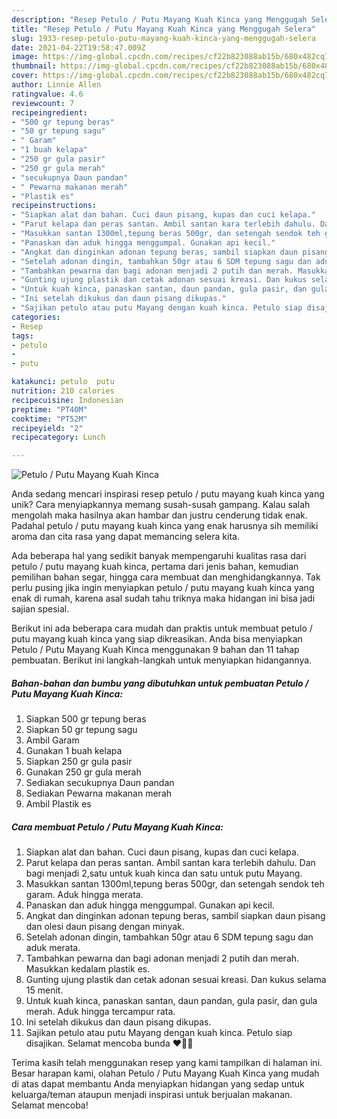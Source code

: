 ```yaml
---
description: "Resep Petulo / Putu Mayang Kuah Kinca yang Menggugah Selera"
title: "Resep Petulo / Putu Mayang Kuah Kinca yang Menggugah Selera"
slug: 1933-resep-petulo-putu-mayang-kuah-kinca-yang-menggugah-selera
date: 2021-04-22T19:58:47.009Z
image: https://img-global.cpcdn.com/recipes/cf22b823088ab15b/680x482cq70/petulo-putu-mayang-kuah-kinca-foto-resep-utama.jpg
thumbnail: https://img-global.cpcdn.com/recipes/cf22b823088ab15b/680x482cq70/petulo-putu-mayang-kuah-kinca-foto-resep-utama.jpg
cover: https://img-global.cpcdn.com/recipes/cf22b823088ab15b/680x482cq70/petulo-putu-mayang-kuah-kinca-foto-resep-utama.jpg
author: Linnie Allen
ratingvalue: 4.6
reviewcount: 7
recipeingredient:
- "500 gr tepung beras"
- "50 gr tepung sagu"
- " Garam"
- "1 buah kelapa"
- "250 gr gula pasir"
- "250 gr gula merah"
- "secukupnya Daun pandan"
- " Pewarna makanan merah"
- "Plastik es"
recipeinstructions:
- "Siapkan alat dan bahan. Cuci daun pisang, kupas dan cuci kelapa."
- "Parut kelapa dan peras santan. Ambil santan kara terlebih dahulu. Dan bagi menjadi 2,satu untuk kuah kinca dan satu untuk putu Mayang."
- "Masukkan santan 1300ml,tepung beras 500gr, dan setengah sendok teh garam. Aduk hingga merata."
- "Panaskan dan aduk hingga menggumpal. Gunakan api kecil."
- "Angkat dan dinginkan adonan tepung beras, sambil siapkan daun pisang dan olesi daun pisang dengan minyak."
- "Setelah adonan dingin, tambahkan 50gr atau 6 SDM tepung sagu dan aduk merata."
- "Tambahkan pewarna dan bagi adonan menjadi 2 putih dan merah. Masukkan kedalam plastik es."
- "Gunting ujung plastik dan cetak adonan sesuai kreasi. Dan kukus selama 15 menit."
- "Untuk kuah kinca, panaskan santan, daun pandan, gula pasir, dan gula merah. Aduk hingga tercampur rata."
- "Ini setelah dikukus dan daun pisang dikupas."
- "Sajikan petulo atau putu Mayang dengan kuah kinca. Petulo siap disajikan. Selamat mencoba bunda ❤️💞😘"
categories:
- Resep
tags:
- petulo
- 
- putu

katakunci: petulo  putu 
nutrition: 210 calories
recipecuisine: Indonesian
preptime: "PT40M"
cooktime: "PT52M"
recipeyield: "2"
recipecategory: Lunch

---
```



![Petulo / Putu Mayang Kuah Kinca](https://img-global.cpcdn.com/recipes/cf22b823088ab15b/680x482cq70/petulo-putu-mayang-kuah-kinca-foto-resep-utama.jpg)

Anda sedang mencari inspirasi resep petulo / putu mayang kuah kinca yang unik? Cara menyiapkannya memang susah-susah gampang. Kalau salah mengolah maka hasilnya akan hambar dan justru cenderung tidak enak. Padahal petulo / putu mayang kuah kinca yang enak harusnya sih memiliki aroma dan cita rasa yang dapat memancing selera kita.

Ada beberapa hal yang sedikit banyak mempengaruhi kualitas rasa dari petulo / putu mayang kuah kinca, pertama dari jenis bahan, kemudian pemilihan bahan segar, hingga cara membuat dan menghidangkannya. Tak perlu pusing jika ingin menyiapkan petulo / putu mayang kuah kinca yang enak di rumah, karena asal sudah tahu triknya maka hidangan ini bisa jadi sajian spesial.




Berikut ini ada beberapa cara mudah dan praktis untuk membuat petulo / putu mayang kuah kinca yang siap dikreasikan. Anda bisa menyiapkan Petulo / Putu Mayang Kuah Kinca menggunakan 9 bahan dan 11 tahap pembuatan. Berikut ini langkah-langkah untuk menyiapkan hidangannya.

<!--inarticleads1-->

##### Bahan-bahan dan bumbu yang dibutuhkan untuk pembuatan Petulo / Putu Mayang Kuah Kinca:

1. Siapkan 500 gr tepung beras
1. Siapkan 50 gr tepung sagu
1. Ambil  Garam
1. Gunakan 1 buah kelapa
1. Siapkan 250 gr gula pasir
1. Gunakan 250 gr gula merah
1. Sediakan secukupnya Daun pandan
1. Sediakan  Pewarna makanan merah
1. Ambil Plastik es




<!--inarticleads2-->

##### Cara membuat Petulo / Putu Mayang Kuah Kinca:

1. Siapkan alat dan bahan. Cuci daun pisang, kupas dan cuci kelapa.
1. Parut kelapa dan peras santan. Ambil santan kara terlebih dahulu. Dan bagi menjadi 2,satu untuk kuah kinca dan satu untuk putu Mayang.
1. Masukkan santan 1300ml,tepung beras 500gr, dan setengah sendok teh garam. Aduk hingga merata.
1. Panaskan dan aduk hingga menggumpal. Gunakan api kecil.
1. Angkat dan dinginkan adonan tepung beras, sambil siapkan daun pisang dan olesi daun pisang dengan minyak.
1. Setelah adonan dingin, tambahkan 50gr atau 6 SDM tepung sagu dan aduk merata.
1. Tambahkan pewarna dan bagi adonan menjadi 2 putih dan merah. Masukkan kedalam plastik es.
1. Gunting ujung plastik dan cetak adonan sesuai kreasi. Dan kukus selama 15 menit.
1. Untuk kuah kinca, panaskan santan, daun pandan, gula pasir, dan gula merah. Aduk hingga tercampur rata.
1. Ini setelah dikukus dan daun pisang dikupas.
1. Sajikan petulo atau putu Mayang dengan kuah kinca. Petulo siap disajikan. Selamat mencoba bunda ❤️💞😘




Terima kasih telah menggunakan resep yang kami tampilkan di halaman ini. Besar harapan kami, olahan Petulo / Putu Mayang Kuah Kinca yang mudah di atas dapat membantu Anda menyiapkan hidangan yang sedap untuk keluarga/teman ataupun menjadi inspirasi untuk berjualan makanan. Selamat mencoba!
